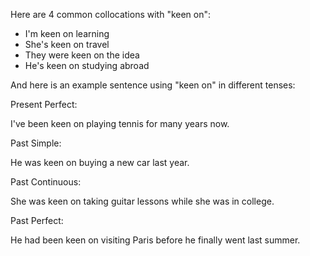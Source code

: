 

Here are 4 common collocations with "keen on":

- I'm keen on learning
- She's keen on travel
- They were keen on the idea
- He's keen on studying abroad

And here is an example sentence using "keen on" in different tenses:

Present Perfect:

I've been keen on playing tennis for many years now.

Past Simple:

He was keen on buying a new car last year.

Past Continuous:

She was keen on taking guitar lessons while she was in college.

Past Perfect:

He had been keen on visiting Paris before he finally went last summer.